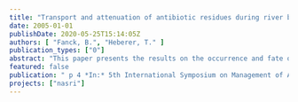```yaml
---
title: "Transport and attenuation of antibiotic residues during river bank filtration in Berlin, Germany"
date: 2005-01-01
publishDate: 2020-05-25T15:14:05Z
authors: [ "Fanck, B.", "Heberer, T." ]
publication_types: ["0"]
abstract: "This paper presents the results on the occurrence and fate of antibiotic residues during bankfiltration obtained from a study carried out in terms of an interdisciplinary project at three transects in Berlin, Germany. Six antibiotic compounds and two metabolites were detected at ng/L concentrations in water samples from the lakes or in the monitoring wells of the transects. Clarithromycin, roxithromycin (macrolide), trimethoprim (synergist for sulfonamides) and acetyl-sulfamethoxazole (metabolite) are efficiently removed by bank filtration. Residues of clindamycin (lincosamid) and dehydro-erythromycin (metabolite) were completely attenuated during the soil passage. For sulfamethoxazole (sulfonamide), a significant but not complete removal during bank filtration was observed. It was the only compound that could be detected at tracelevels in samples collected from water-supply wells."
featured: false
publication: " p 4 *In:* 5th International Symposium on Management of Aquifer Recharge / IHP-VI, Series on Groundwater. Berlin. 11. –16.6.2005"
projects: ["nasri"]
---
```


